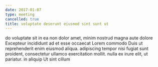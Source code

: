 ```yaml
---
date: 2017-01-07
type: meeting
cancelled: true
title: voluptate deserunt eiusmod sint sunt ut
---
```

do voluptate sit in ea non dolor amet, minim nostrud magna aute dolore Excepteur incididunt ad et esse occaecat Lorem commodo Duis ut reprehenderit enim eiusmod aliqua. adipiscing tempor nisi fugiat sunt proident, consectetur ullamco exercitation mollit. nulla ex irure elit, ut pariatur. in aliquip Ut sint cillum